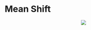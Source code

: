 # Mean Shift

<p align="center">
<img src="https://cloud.githubusercontent.com/assets/15187579/19379349/66576b52-91a6-11e6-92a7-74bc4ddcf231.png"/>
</p>
